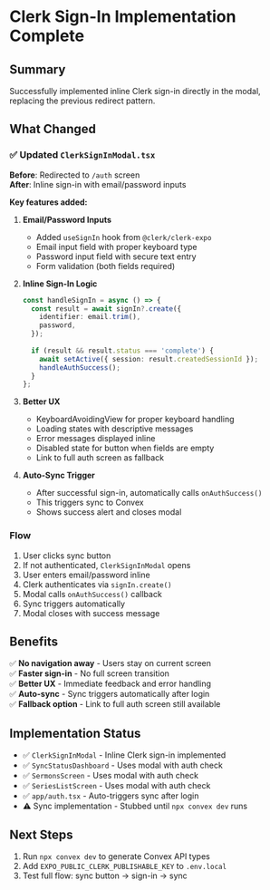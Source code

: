 # Clerk Sign-In Implementation Complete

## Summary

Successfully implemented inline Clerk sign-in directly in the modal, replacing the previous redirect pattern.

## What Changed

### ✅ Updated `ClerkSignInModal.tsx`

**Before**: Redirected to `/auth` screen  
**After**: Inline sign-in with email/password inputs

**Key features added:**

1. **Email/Password Inputs**
   - Added `useSignIn` hook from `@clerk/clerk-expo`
   - Email input field with proper keyboard type
   - Password input field with secure text entry
   - Form validation (both fields required)

2. **Inline Sign-In Logic**
   ```typescript
   const handleSignIn = async () => {
     const result = await signIn?.create({
       identifier: email.trim(),
       password,
     });
     
     if (result && result.status === 'complete') {
       await setActive({ session: result.createdSessionId });
       handleAuthSuccess();
     }
   };
   ```

3. **Better UX**
   - KeyboardAvoidingView for proper keyboard handling
   - Loading states with descriptive messages
   - Error messages displayed inline
   - Disabled state for button when fields are empty
   - Link to full auth screen as fallback

4. **Auto-Sync Trigger**
   - After successful sign-in, automatically calls `onAuthSuccess()`
   - This triggers sync to Convex
   - Shows success alert and closes modal

### Flow

1. User clicks sync button
2. If not authenticated, `ClerkSignInModal` opens
3. User enters email/password inline
4. Clerk authenticates via `signIn.create()`
5. Modal calls `onAuthSuccess()` callback
6. Sync triggers automatically
7. Modal closes with success message

## Benefits

✅ **No navigation away** - Users stay on current screen  
✅ **Faster sign-in** - No full screen transition  
✅ **Better UX** - Immediate feedback and error handling  
✅ **Auto-sync** - Sync triggers automatically after login  
✅ **Fallback option** - Link to full auth screen still available

## Implementation Status

- ✅ `ClerkSignInModal` - Inline Clerk sign-in implemented
- ✅ `SyncStatusDashboard` - Uses modal with auth check
- ✅ `SermonsScreen` - Uses modal with auth check
- ✅ `SeriesListScreen` - Uses modal with auth check
- ✅ `app/auth.tsx` - Auto-triggers sync after login
- ⚠️ Sync implementation - Stubbed until `npx convex dev` runs

## Next Steps

1. Run `npx convex dev` to generate Convex API types
2. Add `EXPO_PUBLIC_CLERK_PUBLISHABLE_KEY` to `.env.local`
3. Test full flow: sync button → sign-in → sync

